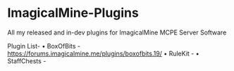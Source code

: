 # ImagicalMine-Plugins
All my released and in-dev plugins for ImagicalMine MCPE Server Software

Plugin List-
 • BoxOfBits - https://forums.imagicalmine.me/plugins/boxofbits.19/
 • RuleKit -
 • StaffChests -
